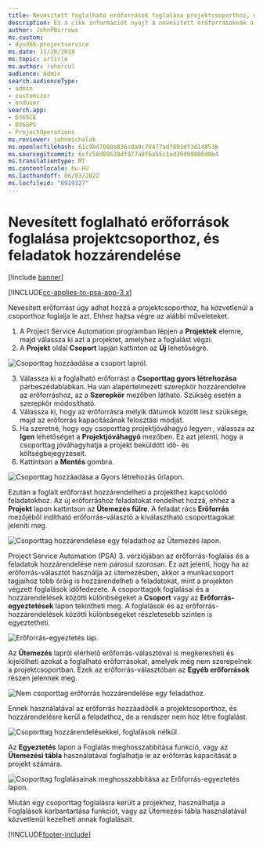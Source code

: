 ```yaml
---
title: Nevesített foglalható erőforrások foglalása projektcsoporthoz, és feladatok hozzárendelése
description: Ez a cikk információt nyújt a nevesített erőforrásoknak a projektcsoportokhoz való foglalásáról, és a feladatokhoz való hozzárendeléséről.
author: JohnPBurrows
ms.custom:
- dyn365-projectservice
ms.date: 11/28/2018
ms.topic: article
ms.author: ruhercul
audience: Admin
search.audienceType:
- admin
- customizer
- enduser
search.app:
- D365CE
- D365PS
- ProjectOperations
ms.reviewer: johnmichalak
ms.openlocfilehash: 61c9b47088e836c0a9c78477adf891df3d14853b
ms.sourcegitcommit: 6cfc50d89528df977a8f6a55c1ad39d99800d9b4
ms.translationtype: MT
ms.contentlocale: hu-HU
ms.lasthandoff: 06/03/2022
ms.locfileid: "8919327"
---
```

# <a name="book-named-bookable-resources-to-a-project-team-and-assign-tasks"></a>Nevesített foglalható erőforrások foglalása projektcsoporthoz, és feladatok hozzárendelése 

[!include [banner](../includes/psa-now-project-operations.md)]

[!INCLUDE[cc-applies-to-psa-app-3.x](../includes/cc-applies-to-psa-app-3x.md)]

Nevesített erőforrást úgy adhat hozzá a projektcsoporthoz, ha közvetlenül a csoporthoz foglalja le azt. Ehhez hajtsa végre az alábbi műveleteket.

1. A Project Service Automation programban lépjen a **Projektek** elemre, majd válassza ki azt a projektet, amelyhez a foglalást végzi.
2. A **Projekt** oldal **Csoport** lapján kattinton az **Új** lehetőségre. 

![Csoporttag hozzáadása a csoport lapról.](media/RM-how-to-1.png)

3. Válassza ki a foglalható erőforrást a **Csoporttag gyors létrehozása** párbeszédablabkan. Ha van alapértelmezett szerepkör hozzárendelve az erőforráshoz, az a **Szerepkör** mezőben látható. Szükség esetén a szerepkör módosítható. 
4. Válassza ki, hogy az erőforrásra melyik dátumok között lesz szüksége, majd az erőforrás kapacitásának felosztási módját. 
5. Ha szeretné, hogy egy csoporttag projektjóváhagyó legyen , válassza az **Igen** lehetőséget a **Projektjóváhagyó** mezőben. Ez azt jelenti, hogy a csoporttag jóváhagyhatja a projekt beküldött idő- és költségbejegyzéseit. 
6. Kattintson a **Mentés** gombra.

![Csoporttag hozzáadása a Gyors létrehozás űrlapon.](media/RM-how-to-2.png)


Ezután a foglalt erőforrást hozzárendelheti a projekthez kapcsolódó feladatokhoz. Az új erőforráshoz feladatokat rendelhet hozzá, ehhez a **Projekt** lapon kattintson az **Ütemezés fülre**. A feladat rács **Erőforrás** mezőjéből indítható erőforrás-választó a kiválasztható csoporttagokat jeleníti meg.

![Csoporttag hozzárendelése egy feladathoz az Ütemezés lapon.](media/RM-how-to-3.png)

Project Service Automation (PSA) 3. verziójában az erőforrás-foglalás és a feladatok hozzárendelése nem párosul szorosan. Ez azt jelenti, hogy ha az erőforrás-választót használja az ütemezésben, akkor a munkacsoport tagjaihoz több óráig is hozzárendelheti a feladatokat, mint a projekten végzett foglalások időfedezete.
A csoporttagok foglalásai és a hozzárendelések közötti különbségeket a **Csoport** vagy az **Erőforrás-egyeztetések** lapon tekintheti meg. A foglalások és az erőforrás-hozzárendelések közötti különbségeket részletesebb szinten is egyeztetheti.

![Erőforrás-egyeztetés lap.](media/RM-how-to-4.png)

Az **Ütemezés** lapról elérhető erőforrás-választóval is megkeresheti és kijelölheti azokat a foglalható erőforrásokat, amelyek még nem szerepelnek a projektcsoportban. Ezek az erőforrás-választóban az **Egyéb erőforrások** részen jelennek meg.

![Nem csoporttag erőforrás hozzárendelése egy feladathoz.](media/RM-how-to-5.png)

Ennek használatával az erőforrás hozzáadódik a projektcsoporthoz, és hozzárendelésre kerül a feladathoz, de a rendszer nem hoz létre foglalást.

![Csoporttag hozzárendelésekkel, foglalások nélkül.](media/RM-how-to-6.png)

Az **Egyeztetés** lapon a Foglalás meghosszabbítása funkció, vagy az **Ütemezési tábla** használatával foglalhatja le az erőforrás kapacitását a projekt számára.

![Csoporttag foglalásainak meghosszabbítása az Erőforrás-egyeztetés lapon.](media/RM-how-to-7.png)

Miután egy csoporttag foglalásra került a projekhez, használhatja a Foglalások karbantartása funkciót, vagy az Ütemezési tábla használatával közvetlenül kezelheti annak foglalásait.


[!INCLUDE[footer-include](../includes/footer-banner.md)]
